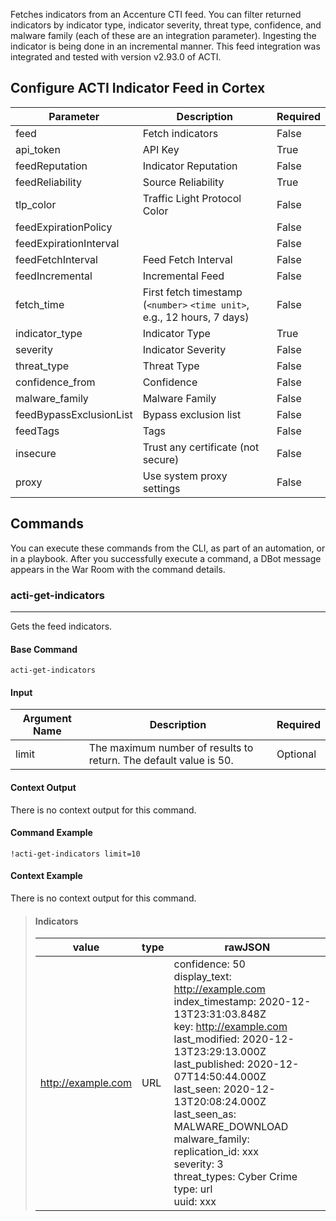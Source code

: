 Fetches indicators from an Accenture CTI feed. You can filter returned indicators by indicator type, indicator severity, threat type, confidence, and malware family (each of these are an integration parameter).
Ingesting the indicator is being done in an incremental manner.
This feed integration was integrated and tested with version v2.93.0 of ACTI.

## Configure ACTI Indicator Feed in Cortex

| **Parameter** | **Description** | **Required** |
| --- | --- | --- |
| feed | Fetch indicators | False |
| api_token | API Key | True |
| feedReputation | Indicator Reputation | False |
| feedReliability | Source Reliability | True |
| tlp_color | Traffic Light Protocol Color | False |
| feedExpirationPolicy |  | False |
| feedExpirationInterval |  | False |
| feedFetchInterval | Feed Fetch Interval | False |
| feedIncremental | Incremental Feed | False |
| fetch_time | First fetch timestamp \(`<number>` `<time unit>`, e.g., 12 hours, 7 days\) | False |
| indicator_type | Indicator Type | True |
| severity | Indicator Severity | False |
| threat_type | Threat Type | False |
| confidence_from | Confidence | False |
| malware_family | Malware Family | False |
| feedBypassExclusionList | Bypass exclusion list | False |
| feedTags | Tags | False |
| insecure | Trust any certificate \(not secure\) | False |
| proxy | Use system proxy settings | False |

## Commands

You can execute these commands from the CLI, as part of an automation, or in a playbook.
After you successfully execute a command, a DBot message appears in the War Room with the command details.

### acti-get-indicators

***
Gets the feed indicators.

#### Base Command

`acti-get-indicators`

#### Input

| **Argument Name** | **Description** | **Required** |
| --- | --- | --- |
| limit | The maximum number of results to return. The default value is 50. | Optional |

#### Context Output

There is no context output for this command.

#### Command Example

```!acti-get-indicators limit=10```

#### Context Example

There is no context output for this command.

>#### Indicators
>
>|value|type|rawJSON|
>|---|---|---|
>| http://example.com | URL | confidence: 50<br/>display_text: http://example.com <br/> index_timestamp: 2020-12-13T23:31:03.848Z<br/>key: http://example.com <br/>last_modified: 2020-12-13T23:29:13.000Z<br/>last_published: 2020-12-07T14:50:44.000Z<br/>last_seen: 2020-12-13T20:08:24.000Z<br/>last_seen_as: MALWARE_DOWNLOAD<br/>malware_family: <br/>replication_id: xxx <br/>severity: 3<br/>threat_types: Cyber Crime<br/>type: url<br/>uuid: xxx |
